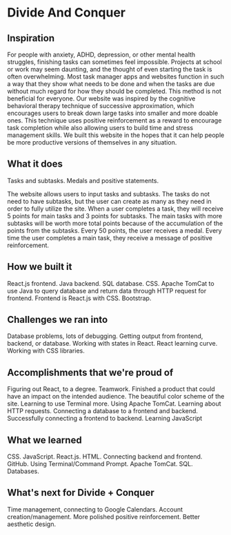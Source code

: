 # Divide And Conquer

## Inspiration
For people with anxiety, ADHD, depression, or other mental health struggles, finishing tasks can sometimes feel impossible. Projects at school or work may seem daunting, and the thought of even starting the task is often overwhelming. Most task manager apps and websites function in such a way that they show what needs to be done and when the tasks are due without much regard for how they should be completed. This method is not beneficial for everyone. Our website was inspired by the cognitive behavioral therapy technique of successive approximation, which encourages users to break down large tasks into smaller and more doable ones. This technique uses positive reinforcement as a reward to encourage task completion while also allowing users to build time and stress management skills. We built this website in the hopes that it can help people be more productive versions of themselves in any situation.

## What it does
Tasks and subtasks. Medals and positive statements.

The website allows users to input tasks and subtasks. The tasks do not need to have subtasks, but the user can create as many as they need in order to fully utilize the site. When a user completes a task, they will receive 5 points for main tasks and 3 points for subtasks. The main tasks with more subtasks will be worth more total points because of the accumulation of the points from the subtasks. Every 50 points, the user receives a medal. Every time the user completes a main task, they receive a message of positive reinforcement.

## How we built it
React.js frontend. Java backend. SQL database. CSS. Apache TomCat to use Java to query database and return data through HTTP request for frontend. Frontend is React.js with CSS. Bootstrap.

## Challenges we ran into
Database problems, lots of debugging. Getting output from frontend, backend, or database. Working with states in React. React learning curve. Working with CSS libraries.

## Accomplishments that we're proud of
Figuring out React, to a degree. Teamwork. Finished a product that could have an impact on the intended audience. The beautiful color scheme of the site. Learning to use Terminal more. Using Apache TomCat. Learning about HTTP requests. Connecting a database to a frontend and backend. Successfully connecting a frontend to backend. Learning JavaScript

## What we learned
CSS. JavaScript. React.js. HTML. Connecting backend and frontend. GitHub. Using Terminal/Command Prompt. Apache TomCat. SQL. Databases.

## What's next for Divide + Conquer
Time management, connecting to Google Calendars. Account creation/management. More polished positive reinforcement. Better aesthetic design.
